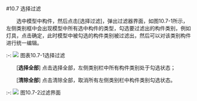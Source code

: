 #10.7  选择过滤
<br/>

&emsp;&emsp;选中模型中构件，然后点击\[选择过滤\]，弹出过滤器界面，如图10.7\-1所示，左侧类别框中会出现模型中所有选中构件的类型，勾选要过滤出的构件类别，例如灯具，点击确定，此时模型中被勾选的构件类别被过滤出，然后可以对该类别构件进行统一编辑。

:-: ![](images/553.png)
图表10.7\-1选择过滤

&emsp;&emsp;[**选择全部**] 点击选择全部，左侧类别栏中所有构件类别处于勾选状态；

&emsp;&emsp;[**清除全部**] 点击清除全部，取消所有左侧类别栏中构件类别勾选状态。


:-: ![](images/554.png)
图10.7\-2过滤界面